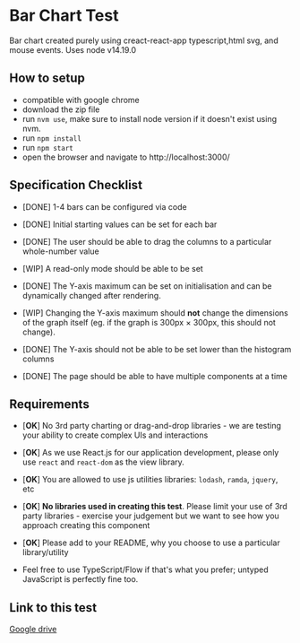 # Bar Chart Test

Bar chart created purely using creact-react-app typescript,html svg, and mouse events. Uses node v14.19.0

## How to setup
- compatible with google chrome
- download the zip file
- run `nvm use`, make sure to install node version if it doesn't exist using nvm.
- run `npm install`
- run `npm start`
- open the browser and navigate to http://localhost:3000/

## Specification Checklist
- [DONE] 1-4 bars can be configured via code

- [DONE] Initial starting values can be set for each bar

- [DONE] The user should be able to drag the columns to a particular whole-number value

- [WIP] A read-only mode should be able to be set

- [DONE] The Y-axis maximum can be set on initialisation and can be dynamically changed after rendering.
- [WIP] Changing the Y-axis maximum should **not** change the dimensions of the graph itself (eg. if the graph is 300px	× 300px, this should not change).

- [DONE] The Y-axis should not be able to be set lower than the histogram columns

- [DONE] The page should be able to have multiple components at a time  

## Requirements
- [**OK**] No 3rd party charting or drag-and-drop libraries - we are testing your ability to create complex UIs and interactions

- [**OK**] As we use React.js for our application development, please only use `react` and `react-dom` as the view library.

- [**OK**] You are allowed to use js utilities libraries: `lodash`, `ramda`, `jquery`, etc

- [**OK**] **No libraries used in creating this test**. Please limit your use of 3rd party libraries - exercise your judgement but we want to see how you approach creating this component 

- [**OK**] Please add to your README, why you choose to use a particular library/utility

- Feel free to use TypeScript/Flow if that's what you prefer; untyped JavaScript is perfectly fine too.

## Link to this test
[Google drive](https://drive.google.com/drive/u/0/folders/11oZi2oR8_b_rvkubOX9JaXbkoL6LcJeU)

